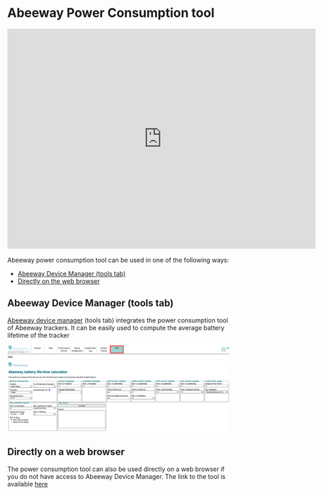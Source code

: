# Abeeway Power Consumption tool

<iframe width="700" height="500" src="https://www.youtube.com/embed/6o_AWqu_8hw?list=PLrtUhsI_mcGR_RQHVd0vohNFut4GpcId9" title="YouTube video player" frameborder="0" allow="accelerometer; autoplay; clipboard-write; encrypted-media; gyroscope; picture-in-picture" allowfullscreen></iframe>

Abeeway power consumption tool can be used in one of the following ways:
* [Abeeway Device Manager (tools tab)](/#abeeway-device-manager-tools-tab)
* [Directly on the web browser](/#directly-on-a-web-browser)

## Abeeway Device Manager (tools tab)

<html>
<p>
<a href="" >Abeeway device manager</a> (tools tab) integrates the power consumption tool of Abeeway trackers. It can be easily used to compute the average battery lifetime of the tracker
</p>
</html>


![img](images/ADAPowerConsumption.png)

## Directly on a web browser

The power consumption tool can also be used directly on a web browser if you do not have access to Abeeway Device Manager. The link to the tool is available [here](../../../other/D-Reference/DocLibrary_R/AbeewayTrackers_R.md#reference-guides-and-tools)


